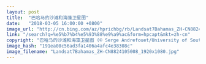 ```yaml
---
layout: post
title:  "巴哈马的沙滩和海藻卫星图"
date:   "2018-03-05 16:00:00 +0800"
image_url: "http://cn.bing.com/az/hprichbg/rb/Landsat7Bahamas_ZH-CN8824105008_1920x1080.jpg"
link: "/search?q=%e5%b7%b4%e5%93%88%e9%a9%ac&form=hpcapt&mkt=zh-cn"
copyright: "巴哈马的沙滩和海藻卫星图 (© Serge Andrefouet/University of South Florida/NASA)"
image_hash: "191ea08c56ad3fa1406a4afc4e38308c"
image_filename: "Landsat7Bahamas_ZH-CN8824105008_1920x1080.jpg"
---
```

